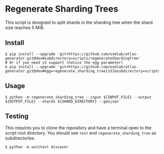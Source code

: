 # Regenerate Sharding Trees
This script is designed to split shards in the sharding tree
when the shard size reaches 5 MiB.
## Install
```shell
$ pip install --upgrade 'git+https://github.com/osmlab/atlas-generator.git@dev#subdirectory=scripts/regenerateShardingTree'
# Or if you need s3 support (notice the egg parameter)
$ pip install --upgrade 'git+https://github.com/osmlab/atlas-generator.git@dev#egg=regenerate_sharding_tree[s3]&subdirectory=scripts/regenerateShardingTree'
```

## Usage
```shell
$ python -m regenerate_sharding_tree --input ${INPUT_FILE} --output ${OUTPUT_FILE} --shards ${SHARD_DIRECTORY} --geojson
```

## Testing
This requires you to clone the repository and have a
terminal open to the script root directory.
You should see `test` and `regenerate_sharding_tree` as
subdirectories.
```shell
$ python -m unittest discover
```